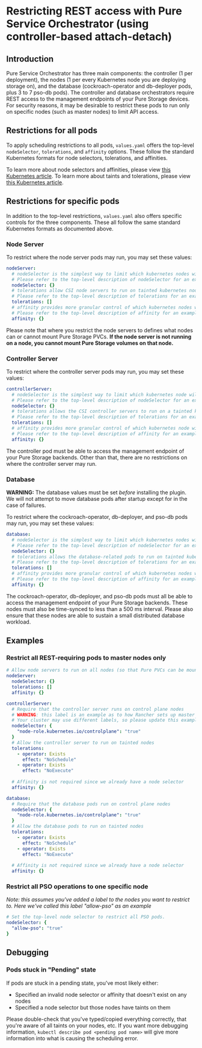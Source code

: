 # Restricting REST access with Pure Service Orchestrator (using controller-based attach-detach)

## Introduction
Pure Service Orchestrator has three main components: the controller (1 per deployment), the nodes (1 per every
Kubernetes node you are deploying storage on), and the database (cockroach-operator and db-deployer pods, plus 3 to 7
pso-db pods). The controller and database orchestrators require REST access to the management endpoints of your Pure
Storage devices. For security reasons, it may be desirable to restrict these pods to run only on specific nodes (such as
master nodes) to limit API access.

## Restrictions for all pods
To apply scheduling restrictions to all pods, `values.yaml` offers the top-level `nodeSelector`, `tolerations`, and
`affinity` options.  These follow the standard Kubernetes formats for node selectors, tolerations, and affinities. 

To learn more about node selectors and affinities, please view
[this Kubernetes article](https://kubernetes.io/docs/concepts/scheduling-eviction/assign-pod-node/). To learn more about
taints and tolerations, please view
[this Kubernetes article](https://kubernetes.io/docs/concepts/scheduling-eviction/taint-and-toleration/).

## Restrictions for specific pods
In addition to the top-level restrictions, `values.yaml` also offers specific controls for the three components. These
all follow the same standard Kubernetes formats as documented above.

### Node Server
To restrict where the node server pods may run, you may set these values:
```yaml
nodeServer:
  # nodeSelector is the simplest way to limit which kubernetes nodes will run the CSI node server
  # Please refer to the top-level description of nodeSelector for an example
  nodeSelector: {}
  # tolerations allow CSI node servers to run on tainted kubernetes nodes
  # Please refer to the top-level description of tolerations for an example
  tolerations: []
  # affinity provides more granular control of which kubernetes nodes will run the CSI node servers
  # Please refer to the top-level description of affinity for an example
  affinity: {}
```
Please note that where you restrict the node servers to defines what nodes can or cannot mount Pure Storage PVCs. **If
the node server is not running on a node, you cannot mount Pure Storage volumes on that node.**

### Controller Server
To restrict where the controller server pods may run, you may set these values:
```yaml
controllerServer:
  # nodeSelector is the simplest way to limit which kubernetes node will run the CSI controller server
  # Please refer to the top-level description of nodeSelector for an example
  nodeSelector: {}
  # tolerations allows the CSI controller servers to run on a tainted kubernetes node
  # Please refer to the top-level description of tolerations for an example
  tolerations: []
  # affinity provides more granular control of which kubernetes node will run the CSI controller server
  # Please refer to the top-level description of affinity for an example
  affinity: {}
```
The controller pod must be able to access the management endpoint of your Pure Storage backends. Other than that, there
are no restrictions on where the controller server may run.

### Database
**WARNING:** The database values must be set *before* installing the plugin. We will not attempt to move database pods
after startup except for in the case of failures.

To restrict where the cockroach-operator, db-deployer, and pso-db pods may run, you may set these values:
```yaml
database:
  # nodeSelector is the simplest way to limit which kubernetes nodes will run the database-related pods
  # Please refer to the top-level description of nodeSelector for an example
  nodeSelector: {}
  # tolerations allows the database-related pods to run on tainted kubernetes nodes
  # Please refer to the top-level description of tolerations for an example
  tolerations: []
  # affinity provides more granular control of which kubernetes nodes will run the database-related pods
  # Please refer to the top-level description of affinity for an example
  affinity: {}
```
The cockroach-operator, db-deployer, and pso-db pods must all be able to access the management endpoint of your Pure
Storage backends. These nodes must also be time-synced to less than a 500 ms interval. Please also ensure that these
nodes are able to sustain a small distributed database workload.

## Examples
### Restrict all REST-requiring pods to master nodes only
```yaml
# Allow node servers to run on all nodes (so that Pure PVCs can be mounted anywhere)
nodeServer:
  nodeSelector: {}
  tolerations: []
  affinity: {}

controllerServer:
  # Require that the controller server runs on control plane nodes
  # WARNING: this label is an example as to how Rancher sets up master node labels.
  # Your cluster may use different labels, so please update this example accordingly.
  nodeSelector: {
    "node-role.kubernetes.io/controlplane": "true"
  }
  # Allow the controller server to run on tainted nodes
  tolerations:
    - operator: Exists
      effect: "NoSchedule"
    - operator: Exists
      effect: "NoExecute"
  
  # Affinity is not required since we already have a node selector
  affinity: {}

database:
  # Require that the database pods run on control plane nodes
  nodeSelector: {
    "node-role.kubernetes.io/controlplane": "true"
  }
  # Allow the database pods to run on tainted nodes
  tolerations:
    - operator: Exists
      effect: "NoSchedule"
    - operator: Exists
      effect: "NoExecute"
  
  # Affinity is not required since we already have a node selector
  affinity: {}
```

### Restrict all PSO operations to one specific node
*Note: this assumes you've added a label to the nodes you want to restrict to. Here we've called this label "allow-pso"
as an example* 
```yaml
# Set the top-level node selector to restrict all PSO pods.
nodeSelector: {
  "allow-pso": "true"
}
```
## Debugging
### Pods stuck in "Pending" state
If pods are stuck in a pending state, you've most likely either:
* Specified an invalid node selector or affinity that doesn't exist on any nodes
* Specified a node selector but those nodes have taints on them

Please double-check that you've typed/copied everything correctly, that you're aware of all taints on your nodes, etc.
If you want more debugging information, `kubectl describe pod <pending pod name>` will give more information into what
is causing the scheduling error.

